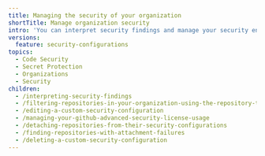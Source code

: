 ```yaml
---
title: Managing the security of your organization
shortTitle: Manage organization security
intro: 'You can interpret security findings and manage your security enablement settings to better secure your organization.'
versions:
  feature: security-configurations
topics:
  - Code Security
  - Secret Protection
  - Organizations
  - Security
children:
  - /interpreting-security-findings
  - /filtering-repositories-in-your-organization-using-the-repository-table
  - /editing-a-custom-security-configuration
  - /managing-your-github-advanced-security-license-usage
  - /detaching-repositories-from-their-security-configurations
  - /finding-repositories-with-attachment-failures
  - /deleting-a-custom-security-configuration
---
```

